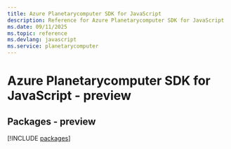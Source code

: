 ```yaml
---
title: Azure Planetarycomputer SDK for JavaScript
description: Reference for Azure Planetarycomputer SDK for JavaScript
ms.date: 09/11/2025
ms.topic: reference
ms.devlang: javascript
ms.service: planetarycomputer
---
```

# Azure Planetarycomputer SDK for JavaScript - preview
## Packages - preview
[!INCLUDE [packages](planetarycomputer-index.md)]